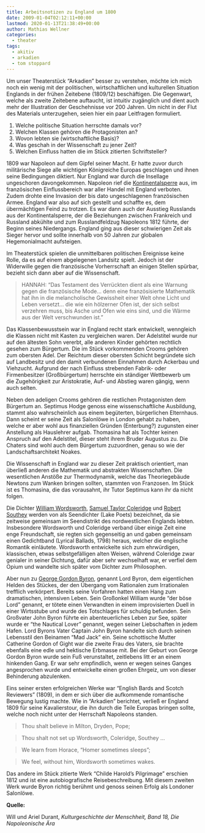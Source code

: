 ```yaml
---
title: Arbeitsnotizen zu England um 1800
date: 2009-01-04T02:12:11+00:00
lastmod: 2020-01-13T21:38:49+00:00
author: Mathias Wellner
categories:
  - theater
tags:
  - akitiv
  - arkadien
  - tom stoppard
---
```

Um unser Theaterstück &#8220;Arkadien&#8221; besser zu verstehen, möchte ich mich noch ein wenig mit der politischen, wirtschaftlichen und kulturellen Situation Englands in der frühen Zeitebene (1809/12) beschäftigen. Die Gegenwart, welche als zweite Zeitebene auftaucht, ist intuitiv zugänglich und dient auch mehr der Illustration der Geschehnisse vor 200 Jahren. Um nicht in der Flut des Materials unterzugehen, seien hier ein paar Leitfragen formuliert.

  1. Welche politische Situation herrschte damals vor?
  2. Welchen Klassen gehören die Protagonisten an?
  3. Wovon lebten sie (wirtschaftliche Basis)?
  4. Was geschah in der Wissenschaft zu jener Zeit?
  5. Welchen Einfluss hatten die im Stück zitierten Schriftsteller?

1809 war Napoleon auf dem Gipfel seiner Macht. Er hatte zuvor durch militärische Siege alle wichtigen Königreiche Europas geschlagen und ihnen seine Bedingungen diktiert. Nur England war durch die Insellage ungeschoren davongekommen. Napoleon rief die [Kontinentalsperre](http://de.wikipedia.org/wiki/Kontinentalsperre) aus, im französischen Einflussbereich war aller Handel mit England verboten. Zudem drohte eine Invasion der bis dato ungeschlagenen französischen Armee. England war also auf sich gestellt und schaffte es, dem übermächtigen Feind zu trotzen. Es war dann auch der Ausstieg Russlands aus der Kontinentalsperre, der die Beziehungen zwischen Frankreich und Russland abkühlte und zum Russlandfeldzug Napoleons 1812 führte, der Beginn seines Niedergangs. England ging aus dieser schwierigen Zeit als Sieger hervor und sollte innerhalb von 50 Jahren zur globalen Hegemonialmacht aufsteigen.

Im Theaterstück spielen die unmittelbaren politischen Ereignisse keine Rolle, da es auf einem abgelegenen Landsitz spielt. Jedoch ist der Widerwille gegen die französische Vorherrschaft an einigen Stellen spürbar, bezieht sich dann aber auf die Wissenschaft.

> HANNAH: &#8220;Das Testament des Verrückten dient als eine Warnung gegen die französische Mode&#8230; denn eine französisierte Mathematik hat ihn in die melancholische Gewissheit einer Welt ohne Licht und Leben versetzt&#8230; die wie ein hölzerner Ofen ist, der sich selbst verzehren muss, bis Asche und Ofen wie eins sind, und die Wärme aus der Welt verschwunden ist.&#8221; 

Das Klassenbewusstsein war in England recht stark entwickelt, wenngleich die Klassen nicht mit Kasten zu vergleichen waren. Der Adelstitel wurde nur auf den ältesten Sohn vererbt, alle anderen Kinder gehörten rechtlich gesehen zum Bürgertum. Die im Stück vorkommenden Crooms gehören zum obersten Adel. Der Reichtum dieser obersten Schicht begründete sich auf Landbesitz und den damit verbundenen Einnahmen durch Ackerbau und Viehzucht. Aufgrund der nach Einfluss strebenden Fabrik- oder Firmenbesitzer (Großbürgertum) herrschte ein ständiger Wettbewerb um die Zugehörigkeit zur Aristokratie, Auf- und Abstieg waren gängig, wenn auch selten.

Neben den adeligen Crooms gehören die restlichen Protagonisten dem Bürgertum an. Septimus Hodge genoss eine wissenschaftliche Ausbildung, stammt also wahrscheinlich aus einem begüterten, bürgerlichen Elternhaus. Dann scheint er seine Zeit als Salonlöwe in London gehabt zu haben, welche er aber wohl aus finanziellen Gründen (Enterbung?) zugunsten einer Anstellung als Hauslehrer aufgab. Thomasina hat als Tochter keinen Anspruch auf den Adelstitel, dieser steht ihrem Bruder Augustus zu. Die Chaters sind wohl auch dem Bürgertum zuzuordnen, genau so wie der Landschaftsarchitekt Noakes.

Die Wissenschaft in England war zu dieser Zeit praktisch orientiert, man überließ anderen die Mathematik und abstrakten Wissenschaften. Die wesentlichen Anstöße zur Thermodynamik, welche das Theoriegebäude Newtons zum Wanken bringen sollten, stammten von Franzosen. Im Stück ist es Thomasina, die das vorausahnt, ihr Tutor Septimus kann ihr da nicht folgen.

Die Dichter [William Wordsworth](http://de.wikipedia.org/wiki/William_Wordsworth), [Samuel Taylor Coleridge](http://de.wikipedia.org/wiki/Samuel_Taylor_Coleridge) und [Robert Southey](http://de.wikipedia.org/wiki/Robert_Southey) werden von als Seendichter (Lake Poets) bezeichnet, da sie zeitweise gemeinsam im Seendistrikt des nordwestlichen Englands lebten. Insbesondere Wordsworth und Coleridge verband über einige Zeit eine enge Freundschaft, sie regten sich gegenseitig an und gaben gemeinsam einen Gedichtband (Lyrical Ballads, 1798) heraus, welcher die englische Romantik einläutete. Wordsworth entwickelte sich zum ehrwürdigen, klassischen, etwas selbstgefälligen alten Weisen, während Coleridge zwar genialer in seiner Dichtung, dafür aber sehr wechselhaft war, er verfiel dem Opium und wandelte sich später vom Dichter zum Philosophen.

Aber nun zu [George Gordon Byron](http://de.wikipedia.org/wiki/George_Gordon_Byron), genannt Lord Byron, dem eigentlichen Helden des Stückes, der den Übergang vom Rationalen zum Irrationalen trefflich verkörpert. Bereits seine Vorfahren hatten einen Hang zum dramatischen, intensiven Leben. Sein Großonkel William wurde &#8220;der böse Lord&#8221; genannt, er tötete einen Verwandten in einem improvisierten Duell in einer Wirtsstube und wurde des Totschlages für schuldig befunden. Sein Großvater John Byron führte ein abenteuerliches Leben zur See, später wurde er &#8220;the Nautical Lover&#8221; genannt, wegen seiner Liebschaften in jedem Hafen. Lord Byrons Vater Captain John Byron handelte sich durch seinen Lebensstil den Beinamen &#8220;Mad Jack&#8221; ein. Seine schottische Mutter Catherine Gordon of Gight war die zweite Frau des Vaters, sie brachte ebenfalls eine edle und hektische Erbmasse mit. Bei der Geburt von George Gordon Byron wurde sein Fuß verunstaltet, zeitlebens litt er an einem hinkenden Gang. Er war sehr empfindlich, wenn er wegen seines Ganges angesprochen wurde und entwickelte einen großen Ehrgeiz, um von dieser Behinderung abzulenken.

Eins seiner ersten erfolgreichen Werke war &#8220;English Bards and Scotch Reviewers&#8221; (1809), in dem er sich über die aufkommende romantische Bewegung lustig machte. Wie in &#8220;Arkadien&#8221; berichtet, verließ er England 1809 für seine Kavalierstour, die ihn durch die Teile Europas bringen sollte, welche noch nicht unter der Herrschaft Napoleons standen.

> Thou shalt believe in Milton, Dryden, Pope;
  
> Thou shalt not set up Wordsworth, Coleridge, Southey &#8230;
  
> We learn from Horace, &#8220;Homer sometimes sleeps&#8221;;
  
> We feel, without him, Wordsworth sometimes wakes. 

Das andere im Stück zitierte Werk &#8220;Childe Harold&#8217;s Pilgrimage&#8221; erschien 1812 und ist eine autobiografische Reisebeschreibung. Mit diesem zweiten Werk wurde Byron richtig berühmt und genoss seinen Erfolg als Londoner Salonlöwe.

**Quelle:**

Will und Ariel Durant, _Kulturgeschichte der Menschheit, Band 18, Die Napoleonische Ära_